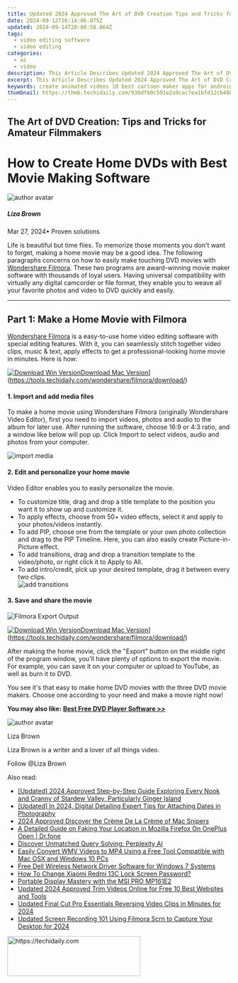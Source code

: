 ```yaml
---
title: Updated 2024 Approved The Art of DVD Creation Tips and Tricks for Amateur Filmmakers
date: 2024-09-12T16:14:06.075Z
updated: 2024-09-14T20:08:58.064Z
tags: 
  - video editing software
  - video editing
categories: 
  - ai
  - video
description: This Article Describes Updated 2024 Approved The Art of DVD Creation Tips and Tricks for Amateur Filmmakers
excerpt: This Article Describes Updated 2024 Approved The Art of DVD Creation Tips and Tricks for Amateur Filmmakers
keywords: create animated videos 10 best cartoon maker apps for android ios,the art of dvd creation tips and tricks for amateur filmmakers,the funniest meme creator apps for android and ios updated 2023,the ultimate diy film maker tips and tricks for success,movie mastery unlocked easy tips and tricks for filmmakers,the art of text to audio conversion tips and tricks for mp3 success,the art of slow motion tips and tricks for windows live movie maker users
thumbnail: https://thmb.techidaily.com/930df60c591e2a9cac7ea1bfd12cb488be55e4b8a96b142f6b85654b12ef9f8e.jpg
---
```


## The Art of DVD Creation: Tips and Tricks for Amateur Filmmakers

# How to Create Home DVDs with Best Movie Making Software

![author avatar](https://lh5.googleusercontent.com/-AIMmjowaFs4/AAAAAAAAAAI/AAAAAAAAABc/Y5UmwDaI7HU/s250-c-k/photo.jpg)

##### Liza Brown

 Mar 27, 2024• Proven solutions

Life is beautiful but time flies. To memorize those moments you don't want to forget, making a home movie may be a good idea. The following paragraphs concerns on how to easily make touching DVD movies with [Wondershare Filmora](https://tools.techidaily.com/wondershare/filmora/download/). These two programs are award-winning movie maker software with thousands of loyal users. Having universal compatibility with virtually any digital camcorder or file format, they enable you to weave all your favorite photos and video to DVD quickly and easily.

---

## Part 1: Make a Home Movie with Filmora

[Wondershare Filmora](https://tools.techidaily.com/wondershare/filmora/download/) is a easy-to-use home video editing software with special editing features. With it, you can seamlessly stitch together video clips, music & text, apply effects to get a professional-looking home movie in minutes. Here is how:

[![Download Win Version](https://images.wondershare.com/filmora/guide/download-btn-win.jpg)](https://tools.techidaily.com/wondershare/filmora/download/)[Download Mac Version](https://images.wondershare.com/filmora/guide/download-btn-mac.jpg)](https://tools.techidaily.com/wondershare/filmora/download/)

#### 1\. Import and add media files

To make a home movie using Wondershare Filmora (originally Wondershare Video Editor), first you need to import videos, photos and audio to the album for later use. After running the software, choose 16:9 or 4:3 ratio, and a window like below will pop up. Click Import to select videos, audio and photos from your computer.

![import media](https://images.wondershare.com/filmora/article-images/video-editor-main-interface-1.jpg)

#### 2\. Edit and personalize your home movie

Video Editor enables you to easily personalize the movie.

* To customize title, drag and drop a title template to the position you want it to show up and customize it.
* To apply effects, choose from 50+ video effects, select it and apply to your photos/videos instantly.
* To add PIP, choose one from the template or your own photo collection and drag to the PIP Timeline. Here, you can also easily create Picture-in-Picture effect.
* To add transitions, drag and drop a transition template to the video/photo, or right click it to Apply to All.
* To add intro/credit, pick up your desired template, drag it between every two clips.  
![add transitions](https://images.wondershare.com/filmora/article-images/transitions-filmora9-mac.png)

#### 3\. Save and share the movie

![Filmora Export Output](https://images.wondershare.com/filmora/article-images/export-output.jpg)

[![Download Win Version](https://images.wondershare.com/filmora/guide/download-btn-win.jpg)](https://tools.techidaily.com/wondershare/filmora/download/)[Download Mac Version](https://images.wondershare.com/filmora/guide/download-btn-mac.jpg)](https://tools.techidaily.com/wondershare/filmora/download/)

After making the home movie, click the "Export" button on the middle right of the program window, you'll have plenty of options to export the movie. For example, you can save it on your computer or upload to YouTube, as well as burn it to DVD.

You see it's that easy to make home DVD movies with the three DVD movie makers. Choose one according to your need and make a movie right now!

**You may also like:** [**Best Free DVD Player Software >>**](https://tools.techidaily.com/wondershare/filmora/download/)

![author avatar](https://lh5.googleusercontent.com/-AIMmjowaFs4/AAAAAAAAAAI/AAAAAAAAABc/Y5UmwDaI7HU/s250-c-k/photo.jpg)

Liza Brown

Liza Brown is a writer and a lover of all things video.

Follow @Liza Brown

<ins class="adsbygoogle"
      style="display:block"
      data-ad-client="ca-pub-7571918770474297"
      data-ad-slot="8358498916"
      data-ad-format="auto"
      data-full-width-responsive="true"></ins>

<span class="atpl-alsoreadstyle">Also read:</span>
<div><ul>
<li><a href="https://screen-capture.techidaily.com/updated-2024-approved-step-by-step-guide-exploring-every-nook-and-cranny-of-stardew-valley-particularly-ginger-island/"><u>[Updated] 2024 Approved Step-by-Step Guide Exploring Every Nook and Cranny of Stardew Valley, Particularly Ginger Island</u></a></li>
<li><a href="https://article-knowledge.techidaily.com/updated-in-2024-digital-detailing-expert-tips-for-attaching-dates-in-photography/"><u>[Updated] In 2024, Digital Detailing Expert Tips for Attaching Dates in Photography</u></a></li>
<li><a href="https://screen-capture.techidaily.com/2024-approved-discover-the-creme-de-la-creme-of-mac-snipers/"><u>2024 Approved Discover the Crème De La Crème of Mac Snipers</u></a></li>
<li><a href="https://location-fake.techidaily.com/a-detailed-guide-on-faking-your-location-in-mozilla-firefox-on-oneplus-open-drfone-by-drfone-virtual-android/"><u>A Detailed Guide on Faking Your Location in Mozilla Firefox On OnePlus Open | Dr.fone</u></a></li>
<li><a href="https://tech-savvy.techidaily.com/discover-unmatched-query-solving-perplexity-ai/"><u>Discover Unmatched Query Solving: Perplexity AI</u></a></li>
<li><a href="https://some-guidance.techidaily.com/easily-convert-wmv-videos-to-mp4-using-a-free-tool-compatible-with-mac-osx-and-windows-10-pcs/"><u>Easily Convert WMV Videos to MP4 Using a Free Tool Compatible with Mac OSX and Windows 10 PCs</u></a></li>
<li><a href="https://tech-renaissance.techidaily.com/free-dell-wireless-network-driver-software-for-windows-7-systems/"><u>Free Dell Wireless Network Driver Software for Windows 7 Systems</u></a></li>
<li><a href="https://unlock-android.techidaily.com/how-to-change-xiaomi-redmi-13c-lock-screen-password-by-drfone-android/"><u>How To Change Xiaomi Redmi 13C Lock Screen Password?</u></a></li>
<li><a href="https://buynow-marvelous.techidaily.com/portable-display-mastery-with-the-msi-pro-mp161e2/"><u>Portable Display Mastery with the MSI PRO MP161E2</u></a></li>
<li><a href="https://ai-video-apps.techidaily.com/updated-2024-approved-trim-videos-online-for-free-10-best-websites-and-tools/"><u>Updated 2024 Approved Trim Videos Online for Free 10 Best Websites and Tools</u></a></li>
<li><a href="https://ai-video-apps.techidaily.com/updated-final-cut-pro-essentials-reversing-video-clips-in-minutes-for-2024/"><u>Updated Final Cut Pro Essentials Reversing Video Clips in Minutes for 2024</u></a></li>
<li><a href="https://ai-video-apps.techidaily.com/updated-screen-recording-101-using-filmora-scrn-to-capture-your-desktop-for-2024/"><u>Updated Screen Recording 101 Using Filmora Scrn to Capture Your Desktop for 2024</u></a></li>
</ul></div>

<!-- affiliate ads begin -->
<a href="https://wigfever.sjv.io/c/5597632/2005183/22899" target="_top" id="2005183">
  <img src="//a.impactradius-go.com/display-ad/22899-2005183" border="0" alt="https://techidaily.com" width="300" height="90"/>
</a>
<img height="0" width="0" src="https://wigfever.sjv.io/i/5597632/2005183/22899" style="position:absolute;visibility:hidden;" border="0" />
<!-- affiliate ads end -->

